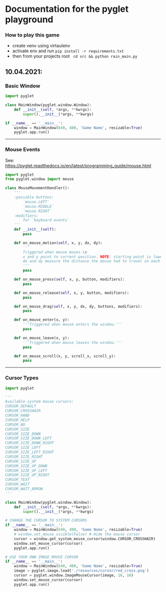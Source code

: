 # Documentation for the pyglet playground

### How to play this game
 - create venv using virtaulenv
 - activate env and run ````pip install -r requirements.txt````
 - then from your projects root ```` cd src && python rain_main.py````

## 10.04.2021:

### Basic Window

```python
import pyglet

class MainWindow(pyglet.window.Window):
    def __init__(self, *args, **kwrgs):
        super().__init__(*args, **kwrgs)

if __name__ == '__main__':
    window = MainWindow(640, 480, 'Game Name', resizable=True)
    pyglet.app.run()
```

---

### Mouse Events
See: https://pyglet.readthedocs.io/en/latest/programming_guide/mouse.html

```python
import pyglet
from pyglet.window import mouse

class MouseMovementHandler():
    '''
    :possible buttons:
        `mouse.LEFT`
        `mouse.MIDDLE`
        `mouse.RIGHT`
    :modifiers:
        for `keyboard events`
    '''
    def __init__(self):
        pass

    def on_mouse_motion(self, x, y, dx, dy):
        '''
        Triggered when mouse moves.\n
        x and y point to current position. NOTE: starting point is lower left corner of the window.\n
        dx and dy measure the distance the mouse had to travel on each axis to get to the current point.
        '''
        pass

    def on_mouse_press(self, x, y, button, modifiers):
        pass

    def on_mouse_release(self, x, y, button, modifiers):
        pass

    def on_mouse_drag(self, x, y, dx, dy, buttons, modifiers):
        pass

    def on_mouse_enter(x, y):
        '''Triggered when mouse enters the window.'''
        pass

    def on_mouse_leave(x, y):
        '''Triggered when mouse leaves the window.'''
        pass

    def on_mouse_scroll(x, y, scroll_x, scroll_y):
        pass
```

---

### Cursor Types

```python
import pyglet

'''
Available system mouse cursors:
CURSOR_DEFAULT
CURSOR_CROSSHAIR
CURSOR_HAND	
CURSOR_HELP
CURSOR_NO
CURSOR_SIZE
CURSOR_SIZE_DOWN
CURSOR_SIZE_DOWN_LEFT
CURSOR_SIZE_DOWN_RIGHT
CURSOR_SIZE_LEFT
CURSOR_SIZE_LEFT_RIGHT
CURSOR_SIZE_RIGHT
CURSOR_SIZE_UP
CURSOR_SIZE_UP_DOWN
CURSOR_SIZE_UP_LEFT
CURSOR_SIZE_UP_RIGHT
CURSOR_TEXT
CURSOR_WAIT
CURSOR_WAIT_ARROW
'''

class MainWindow(pyglet.window.Window):
    def __init__(self, *args, **kwrgs):
        super().__init__(*args, **kwrgs)

# CHANGE THE CURSOR TO SYSTEM CURSORS
if __name__ == '__main__':
    window = MainWindow(640, 480, 'Game Name', resizable=True)
    # window.set_mouse_visible(False) # Hide the mouse cursor
    cursor = window.get_system_mouse_cursor(window.CURSOR_CROSSHAIR)
    window.set_mouse_cursor(cursor)
    pyglet.app.run()

# USE YOUR OWN IMAGE MOUSE CURSOR
if __name__ == '__main__':
    window = MainWindow(640, 480, 'Game Name', resizable=True)
    image = pyglet.image.load('./resources/cursor/red_cross.png')
    cursor = pyglet.window.ImageMouseCursor(image, 16, 16)
    window.set_mouse_cursor(cursor)
    pyglet.app.run()

```